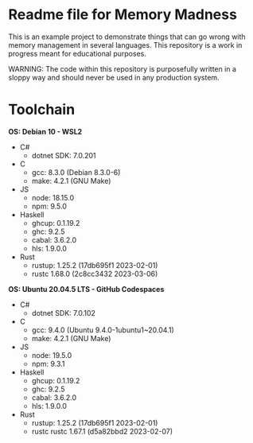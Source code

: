 # Readme file for Memory Madness
This is an example project to demonstrate things that can go wrong with memory management in several languages. This repository is a work in progress meant for educational purposes.

WARNING: The code within this repository is purposefully written in a sloppy way and should never be used in any production system.

# Toolchain
**OS: Debian 10 - WSL2**
- C#
  - dotnet SDK: 7.0.201
- C
  - gcc: 8.3.0 (Debian 8.3.0-6)
  - make: 4.2.1 (GNU Make)
- JS
  - node: 18.15.0
  - npm: 9.5.0
- Haskell
  - ghcup: 0.1.19.2
  - ghc: 9.2.5
  - cabal: 3.6.2.0
  - hls: 1.9.0.0
- Rust
  - rustup: 1.25.2 (17db695f1 2023-02-01)
  - rustc 1.68.0 (2c8cc3432 2023-03-06)

**OS: Ubuntu 20.04.5 LTS - GitHub Codespaces**
- C#
  - dotnet SDK: 7.0.102
- C
  - gcc: 9.4.0 (Ubuntu 9.4.0-1ubuntu1~20.04.1)
  - make: 4.2.1 (GNU Make)
- JS
  - node: 19.5.0
  - npm: 9.3.1
- Haskell
  - ghcup: 0.1.19.2
  - ghc: 9.2.5
  - cabal: 3.6.2.0
  - hls: 1.9.0.0
- Rust
  - rustup: 1.25.2 (17db695f1 2023-02-01)
  - rustc rustc 1.67.1 (d5a82bbd2 2023-02-07)
